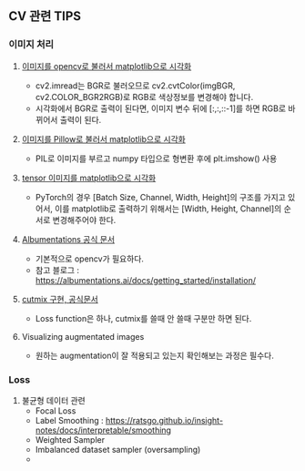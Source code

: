 ## CV 관련 TIPS
### 이미지 처리
1. [이미지를 opencv로 불러서 matplotlib으로 시각화](https://deep-learning-study.tistory.com/100)  
    - cv2.imread는 BGR로 불러오므로 cv2.cvtColor(imgBGR, cv2.COLOR_BGR2RGB)로 RGB로 색상정보를 변경해야 합니다.
    - 시각화에서 BGR로 출력이 된다면, 이미지 변수 뒤에 [:,:,::-1]를 하면 RGB로 바뀌어서 출력이 된다.

2. [이미지를 Pillow로 불러서 matplotlib으로 시각화](https://kimtaeuk0103.tistory.com/28)
    - PIL로 이미지를 부르고 numpy 타입으로 형변환 후에 plt.imshow() 사용


3. [tensor 이미지를 matplotlib으로 시각화](https://ndb796.tistory.com/373?category=1011147)
    - PyTorch의 경우 [Batch Size, Channel, Width, Height]의 구조를 가지고 있어서, 이를 matplotlib로 출력하기 위해서는 [Width, Height, Channel]의 순서로 변경해주어야 한다.

4. [Albumentations 공식 문서](https://albumentations.ai/docs/getting_started/installation/)
    - 기본적으로 opencv가 필요하다. 
    - 참고 블로그 : https://albumentations.ai/docs/getting_started/installation/

5. [cutmix 구현, 공식문서](https://github.com/clovaai/CutMix-PyTorch/tree/2d8eb68faff7fe4962776ad51d175c3b01a25734)
    - Loss function은 하나, cutmix를 쓸때 안 쓸때 구분만 하면 된다.

6. Visualizing augmentated images
    - 원하는 augmentation이 잘 적용되고 있는지 확인해보는 과정은 필수다.

### Loss
1. 불균형 데이터 관련
    - Focal Loss
    - Label Smoothing : https://ratsgo.github.io/insight-notes/docs/interpretable/smoothing
    - Weighted Sampler
    - Imbalanced dataset sampler (oversampling)
    - 
